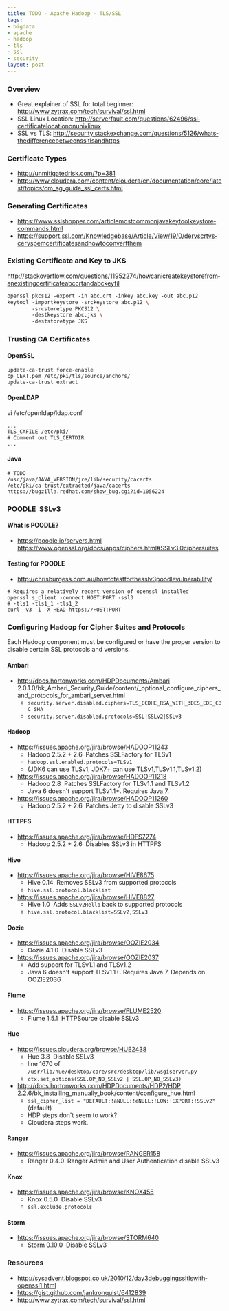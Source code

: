 ```yaml
---
title: TODO - Apache Hadoop - TLS/SSL
tags:
- bigdata
- apache
- hadoop
- tls
- ssl
- security
layout: post
---
```


### Overview
* Great explainer of SSL for total beginner: http://www.zytrax.com/tech/survival/ssl.html
* SSL Linux Location: http://serverfault.com/questions/62496/ssl­certificate­location­on­unix­linux
* SSL vs TLS: http://security.stackexchange.com/questions/5126/whats­the­difference­between­ssl­tls­and­https

### Certificate Types
* http://unmitigatedrisk.com/?p=381
* http://www.cloudera.com/content/cloudera/en/documentation/core/latest/topics/cm_sg_guide_ssl_certs.html

### Generating Certificates
* https://www.sslshopper.com/article­most­common­java­keytool­keystore­commands.html
* https://support.ssl.com/Knowledgebase/Article/View/19/0/der­vs­crt­vs­cer­vs­pem­certificates­and­how­to­convert­them

### Existing Certificate and Key to JKS
http://stackoverflow.com/questions/11952274/how­can­i­create­keystore­from­an­existing­certificate­abc­crt­and­abc­key­fil
```bash
openssl pkcs12 ‐export ‐in abc.crt ‐inkey abc.key ‐out abc.p12
keytool ‐importkeystore ‐srckeystore abc.p12 \
        ‐srcstoretype PKCS12 \
        ‐destkeystore abc.jks \
        ‐deststoretype JKS
```

### Trusting CA Certificates
#### OpenSSL
```
update‐ca‐trust force‐enable
cp CERT.pem /etc/pki/tls/source/anchors/
update‐ca‐trust extract
```

#### OpenLDAP
vi /etc/openldap/ldap.conf

```
...
TLS_CAFILE /etc/pki/
# Comment out TLS_CERTDIR
...
```

#### Java
```
# TODO
/usr/java/JAVA_VERSION/jre/lib/security/cacerts
/etc/pki/ca‐trust/extracted/java/cacerts
https://bugzilla.redhat.com/show_bug.cgi?id=1056224
```

### POODLE ­ SSLv3
#### What is POODLE?
* https://poodle.io/servers.html https://www.openssl.org/docs/apps/ciphers.html#SSL­v3.0­cipher­suites

#### Testing for POODLE
* http://chrisburgess.com.au/how­to­test­for­the­sslv3­poodle­vulnerability/

```
# Requires a relatively recent version of openssl installed
openssl s_client ‐connect HOST:PORT ‐ssl3
# ‐tls1 ‐tls1_1 ‐tls1_2
curl ‐v3 ‐i ‐X HEAD https://HOST:PORT
```

### Configuring Hadoop for Cipher Suites and Protocols
Each Hadoop component must be configured or have the proper version to disable certain SSL protocols and versions.

#### Ambari
* http://docs.hortonworks.com/HDPDocuments/Ambari­ 2.0.1.0/bk_Ambari_Security_Guide/content/_optional_configure_ciphers_and_protocols_for_ambari_server.html
    * `security.server.disabled.ciphers=TLS_ECDHE_RSA_WITH_3DES_EDE_CBC_SHA`
    * `security.server.disabled.protocols=SSL|SSLv2|SSLv3`

#### Hadoop
* https://issues.apache.org/jira/browse/HADOOP­11243
    * Hadoop 2.5.2 + 2.6 ­ Patches SSLFactory for TLSv1
    * `hadoop.ssl.enabled.protocols=TLSv1`
    * (JDK6 can use TLSv1, JDK7+ can use TLSv1,TLSv1.1,TLSv1.2)
* https://issues.apache.org/jira/browse/HADOOP­11218
    * Hadoop 2.8 ­ Patches SSLFactory for TLSv1.1 and TLSv1.2
    * Java 6 doesn't support TLSv1.1+. Requires Java 7.
* https://issues.apache.org/jira/browse/HADOOP­11260
    * Hadoop 2.5.2 + 2.6 ­ Patches Jetty to disable SSLv3

#### HTTPFS
* https://issues.apache.org/jira/browse/HDFS­7274
    * Hadoop 2.5.2 + 2.6 ­ Disables SSLv3 in HTTPFS

#### Hive
* https://issues.apache.org/jira/browse/HIVE­8675
    * Hive 0.14 ­ Removes SSLv3 from supported protocols
    * `hive.ssl.protocol.blacklist`
* https://issues.apache.org/jira/browse/HIVE­8827
    * Hive 1.0 ­ Adds `SSLv2Hello` back to supported protocols
    * `hive.ssl.protocol.blacklist=SSLv2,SSLv3`

#### Oozie
* https://issues.apache.org/jira/browse/OOZIE­2034
    * Oozie 4.1.0 ­ Disable SSLv3
* https://issues.apache.org/jira/browse/OOZIE­2037
    * Add support for TLSv1.1 and TLSv1.2
    * Java 6 doesn't support TLSv1.1+. Requires Java 7. Depends on OOZIE­2036

#### Flume
* https://issues.apache.org/jira/browse/FLUME­2520
    * Flume 1.5.1 ­ HTTPSource disable SSLv3

#### Hue
* https://issues.cloudera.org/browse/HUE­2438
    * Hue 3.8 ­ Disable SSLv3
    * line 1670 of `/usr/lib/hue/desktop/core/src/desktop/lib/wsgiserver.py`
    * `ctx.set_options(SSL.OP_NO_SSLv2 | SSL.OP_NO_SSLv3)`
* http://docs.hortonworks.com/HDPDocuments/HDP2/HDP­ 2.2.6/bk_installing_manually_book/content/configure_hue.html
    * `ssl_cipher_list = "DEFAULT:!aNULL:!eNULL:!LOW:!EXPORT:!SSLv2"` (default)
    * HDP steps don't seem to work?
    * Cloudera steps work.

#### Ranger
* https://issues.apache.org/jira/browse/RANGER­158
    * Ranger 0.4.0 ­ Ranger Admin and User Authentication disable SSLv3

#### Knox
* https://issues.apache.org/jira/browse/KNOX­455
     * Knox 0.5.0 ­ Disable SSLv3
     * `ssl.exclude.protocols`

#### Storm
* https://issues.apache.org/jira/browse/STORM­640
    * Storm 0.10.0 ­ Disable SSLv3

### Resources
* http://sysadvent.blogspot.co.uk/2010/12/day­3­debugging­ssltls­with­openssl1.html
* https://gist.github.com/jankronquist/6412839
* http://www.zytrax.com/tech/survival/ssl.html

